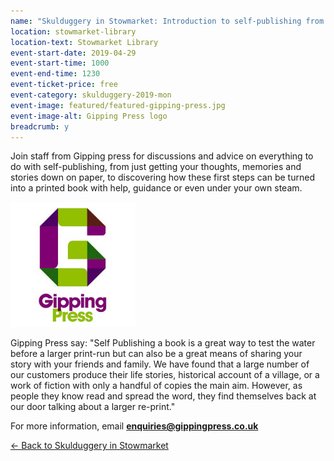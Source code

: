 ```yaml
---
name: "Skulduggery in Stowmarket: Introduction to self-publishing from Gipping Press"
location: stowmarket-library
location-text: Stowmarket Library
event-start-date: 2019-04-29
event-start-time: 1000
event-end-time: 1230
event-ticket-price: free
event-category: skulduggery-2019-mon
event-image: featured/featured-gipping-press.jpg
event-image-alt: Gipping Press logo
breadcrumb: y
---
```


Join staff from Gipping press for discussions and advice on everything to do with self-publishing, from just getting your thoughts, memories and stories down on paper, to discovering how these first steps can be turned into a printed book with help, guidance or even under your own steam.

<img src="/images/featured/featured-gipping-press.jpg" alt="Gipping Press logo" class="custom-br-50 mw-40 {% include /c/img-float-right.html %}" />

Gipping Press say: "Self Publishing a book is a great way to test the water before a larger print-run but can also be a great means of sharing your story with your friends and family. We have found that a large number of our customers produce their life stories, historical account of a village, or a work of fiction with only a handful of copies the main aim. However, as people they know read and spread the word, they find themselves back at our door talking about a larger re-print."

For more information, email **enquiries@gippingpress.co.uk**

[&larr; Back to Skulduggery in Stowmarket](/skulduggery/)
